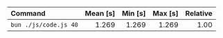 | Command | Mean [s] | Min [s] | Max [s] | Relative |
|:---|---:|---:|---:|---:|
| `bun ./js/code.js 40` | 1.269 | 1.269 | 1.269 | 1.00 |
